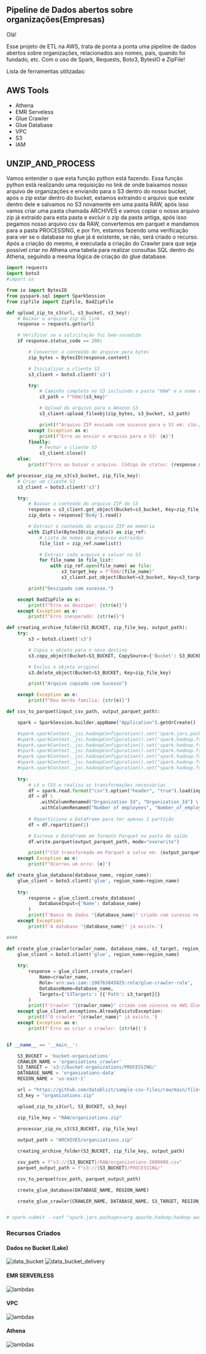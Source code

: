 ## Pipeline de Dados abertos sobre organizações(Empresas)

Olá!

Esse projeto de ETL na AWS, trata de ponta a ponta uma pipeline de dados abertos sobre organizações, relacionados aos nomes, país, quando foi fundado, etc.
Com o uso de Spark, Requests, Boto3, BytesIO e ZipFile!

Lista de ferramentas utilizadas:

## AWS Tools
- Athena
- EMR Serveless
- Glue Crawler
- Glue Database
- VPC
- S3
- IAM

## UNZIP_AND_PROCESS

Vamos entender o que esta função python está fazendo. Essa função python está realizando uma requisição no link de onde baixamos nosso arquivo de organizações e enviando para o S3 dentro do nosso bucket, após o zip estar dentro do bucket, estamos extraindo o arquivo que existe dentro dele e salvamos no S3 novamente em uma pasta RAW, após isso vamos criar uma pasta chamada ARCHIVES e vamos copiar o nosso arquivo zip já extraido para esta pasta e excluir o zip da pasta antiga, após isso pegamos nosso arquivo csv da RAW, convertemos em parquet e mandamos para a pasta PROCESSING, e por fim, estamos fazendo uma verificação para ver se o database no glue já é existente, se não, será criado o recurso. Após a criação do mesmo, é executada a criação do Crawler para que seja possível criar no Athena uma tabela para realizar consultas SQL dentro do Athena, seguindo a mesma lógica de criação do glue database.


```python
import requests
import boto3
#import os

from io import BytesIO
from pyspark.sql import SparkSession
from zipfile import ZipFile, BadZipFile

def upload_zip_to_s3(url, s3_bucket, s3_key):
    # Baixar o arquivo zip do link
    response = requests.get(url)

    # Verificar se a solicitação foi bem-sucedida
    if response.status_code == 200:

        # Converter o conteúdo do arquivo para bytes
        zip_bytes = BytesIO(response.content)

        # Inicializar o cliente S3
        s3_client = boto3.client('s3')

        try:
            # Caminho completo no S3 incluindo a pasta "RAW" e o nome do arquivo ZIP
            s3_path = f"RAW/{s3_key}"

            # Upload do arquivo para o Amazon S3
            s3_client.upload_fileobj(zip_bytes, s3_bucket, s3_path)

            print(f"Arquivo ZIP enviado com sucesso para o S3 em: s3a://{s3_bucket}/{s3_path}")
        except Exception as e:
            print(f"Erro ao enviar o arquivo para o S3: {e}")
        finally:
            # Fechar o cliente S3
            s3_client.close()
    else:
        print(f"Erro ao baixar o arquivo. Código de status: {response.status_code}")

def processar_zip_no_s3(s3_bucket, zip_file_key):
    # Criar um cliente S3
    s3_client = boto3.client('s3')

    try:
        # Baixar o conteúdo do arquivo ZIP do S3
        response = s3_client.get_object(Bucket=s3_bucket, Key=zip_file_key)
        zip_data = response['Body'].read()

        # Extrair o conteúdo do arquivo ZIP em memória
        with ZipFile(BytesIO(zip_data)) as zip_ref:
            # Lista de nomes de arquivos extraídos
            file_list = zip_ref.namelist()

            # Extrair cada arquivo e salvar no S3
            for file_name in file_list:
                with zip_ref.open(file_name) as file:
                    s3_target_key = f"RAW/{file_name}"
                    s3_client.put_object(Bucket=s3_bucket, Key=s3_target_key, Body=file.read())

        print("Deszipado com sucesso.")

    except BadZipFile as e:
        print(f"Erro ao deszipar: {str(e)}")
    except Exception as e:
        print(f"Erro inesperado: {str(e)}")

def creating_archive_folder(S3_BUCKET, zip_file_key, output_path):
    try:
        s3 = boto3.client('s3')

        # Copia o objeto para o novo destino
        s3.copy_object(Bucket=S3_BUCKET, CopySource={'Bucket': S3_BUCKET, 'Key': zip_file_key}, Key=output_path)

        # Exclui o objeto original
        s3.delete_object(Bucket=S3_BUCKET, Key=zip_file_key)

        print("Arquivo copiado com Sucesso")

    except Exception as e:
        print(f"Deu merda familia: {str(e)}")

def csv_to_parquet(input_csv_path, output_parquet_path):

    spark = SparkSession.builder.appName("Application").getOrCreate()

    #spark.sparkContext._jsc.hadoopConfiguration().set('spark.jars.packages', 'org.apache.hadoop:hadoop-aws:3.1.2,com.amazonaws:aws-java-sdk-bundle:1.11.271')
    #spark.sparkContext._jsc.hadoopConfiguration().set('spark.hadoop.fs.s3a.access.key', os.environ.get('AWS_ACCESS_KEY_ID'))
    #spark.sparkContext._jsc.hadoopConfiguration().set('spark.hadoop.fs.s3a.secret.key', os.environ.get('AWS_SECRET_ACCESS_KEY'))
    #spark.sparkContext._jsc.hadoopConfiguration().set("spark.hadoop.fs.s3a.impl", "org.apache.hadoop.fs.s3a.S3AFileSystem")
    #spark.sparkContext._jsc.hadoopConfiguration().set("spark.hadoop.fs.s3a.path.style.access", "true")
    #spark.sparkContext._jsc.hadoopConfiguration().set("spark.hadoop.fs.s3a.connection.ssl.enabled", "true")
    #spark.sparkContext._jsc.hadoopConfiguration().set("spark.hadoop.fs.s3a.connection.maximum", "200")
    
    try:
        # Lê o CSV e realiza as transformações necessárias
        df = spark.read.format("csv").option("header", "true").load(input_csv_path)
        df = df \
            .withColumnRenamed("Organization Id", "Organization_Id") \
            .withColumnRenamed("Number of employees", "Number_of_employees")
        
        # Reparticiona o DataFrame para ter apenas 1 partição
        df = df.repartition(1)

        # Escreve o DataFrame em formato Parquet na pasta de saída
        df.write.parquet(output_parquet_path, mode="overwrite")

        print(f"CSV transformado em Parquet e salvo em: {output_parquet_path}")
    except Exception as e:
        print(f"Ocorreu um erro: {e}")

def create_glue_database(database_name, region_name):
    glue_client = boto3.client('glue', region_name=region_name)
    
    try:
        response = glue_client.create_database(
            DatabaseInput={'Name': database_name}
        )
        print(f'Banco de dados "{database_name}" criado com sucesso no AWS Glue Data Catalog.')
    except Exception:
        print(f'A database "{database_name}" já existe.')

####

def create_glue_crawler(crawler_name, database_name, s3_target, region_name):
    glue_client = boto3.client('glue', region_name=region_name)
    
    try:
        response = glue_client.create_crawler(
            Name=crawler_name,
            Role='arn:aws:iam::198763845825:role/glue-crawler-role', 
            DatabaseName=database_name,
            Targets={'S3Targets': [{'Path': s3_target}]}
        )
        print(f'Crawler "{crawler_name}" criado com sucesso no AWS Glue.')
    except glue_client.exceptions.AlreadyExistsException:
        print(f'O crawler "{crawler_name}" já existe.')
    except Exception as e:
        print(f'Erro ao criar o crawler: {str(e)}')


if __name__ == '__main__':

    S3_BUCKET = 'bucket-organizations'
    CRAWLER_NAME = 'organizations_crawler'
    S3_TARGET = 's3://bucket-organizations/PROCESSING/'
    DATABASE_NAME = 'organizations-data'
    REGION_NAME = 'us-east-1'

    url = "https://github.com/datablist/sample-csv-files/raw/main/files/organizations/organizations-2000000.zip"
    s3_key = "organizations.zip"

    upload_zip_to_s3(url, S3_BUCKET, s3_key)

    zip_file_key = "RAW/organizations.zip"

    processar_zip_no_s3(S3_BUCKET, zip_file_key)
    
    output_path = "ARCHIVES/organizations.zip"

    creating_archive_folder(S3_BUCKET, zip_file_key, output_path)

    csv_path = f"s3://{S3_BUCKET}/RAW/organizations-2000000.csv"
    parquet_output_path = f"s3://{S3_BUCKET}/PROCESSING/"

    csv_to_parquet(csv_path, parquet_output_path)

    create_glue_database(DATABASE_NAME, REGION_NAME)

    create_glue_crawler(CRAWLER_NAME, DATABASE_NAME, S3_TARGET, REGION_NAME)


# spark-submit --conf "spark.jars.packages=org.apache.hadoop:hadoop-aws:3.1.2,com.amazonaws:aws-java-sdk-bundle:1.11.271" unzip_and_process.py > t.log
```

### Recursos Criados

#### Dados no Bucket (Lake)

![data_bucket](prints/data_bucket_organizations.png)
![data_bucket_delivery](prints/data_processing.png)

#### EMR SERVERLESS

![lambdas](prints/emr_serverless.png)

#### VPC

![lambdas](prints/vpc.png)

#### Athena

![lambdas](prints/athena_data.png)
